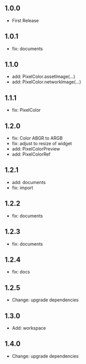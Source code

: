 ## 1.0.0

- First Release

## 1.0.1

- fix: documents

## 1.1.0

- add: PixelColor.assetImage(...)
- add: PixelColor.networkImage(...)

## 1.1.1

- fix: PixelColor

## 1.2.0

- fix: Color ABGR to ARGB
- fix: adjust to resize of widget
- add: PixelColorPreview
- add: PixelColorRef

## 1.2.1

- add: documents
- fix: import

## 1.2.2

- fix: documents

## 1.2.3

- fix: documents

## 1.2.4

- fix: docs

## 1.2.5

- Change: upgrade dependencies

## 1.3.0

- Add: workspace

## 1.4.0

- Change: upgrade dependencies
